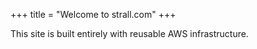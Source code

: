 +++
title = "Welcome to strall.com"
+++

This site is built entirely with reusable AWS infrastructure.

